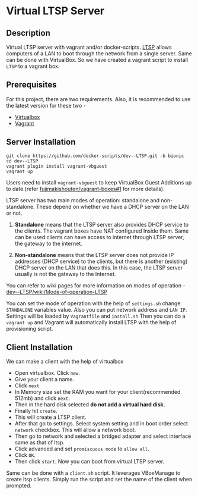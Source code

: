 # Virtual LTSP Server

## Description
Virtual LTSP server with vagrant and/or docker-scripts. [LTSP](http://www.ltsp.org/) allows computers of a LAN to boot through the network from a single server. Same can be done with VirtualBox. So we have created a vagrant script to install `LTSP` to a vagrant box.

## Prerequisites
For this project, there are two requirements. Also, it is recommended to use the latest version for these two -

- [Virtualbox](http://virtualbox.org) 
- [Vagrant](https://vagrantup.com)

## Server Installation

```
git clone https://github.com/docker-scripts/dev--LTSP.git -b bionic
cd dev--LTSP
vagrant plugin install vagrant-vbguest
vagrant up
```

Users need to install `vagrant-vbguest` to keep VirtualBox Guest Additions up to date.(refer [fujimakishouten/vagrant-boxes#1](https://github.com/fujimakishouten/vagrant-boxes/issues/1) for more details).

 LTSP server has two main modes of operation: standalone and non-standalone. These depend on whether we have a DHCP server on the LAN or not.

1. **Standalone** means that the LTSP server also provides DHCP service to the clients. The vagrant boxes have NAT configured Inside them. Same can be used clients can have access to internet through LTSP server, the gateway to the internet.

1. **Non-standalone** means that the LTSP server does not provide IP addresses (DHCP service) to the clients, but there is another (existing) DHCP server on the LAN that does this. In this case, the LTSP server usually is not the gateway to the Internet.

You can refer to wiki pages for more information on modes of operation - [dev--LTSP/wiki/Mode-of-operation-LTSP](https://github.com/docker-scripts/dev--LTSP/wiki/Mode-of-operation-LTSP)

You can set the mode of operation with the help of `settings.sh` change `STANDALONE` variables value. Also you can put network address and `LAN IP`. Settings will be loaded by `Vagrantfile` and `install.sh` Then you can do a `vagrant up` and Vagrant will automatically install LTSP with the help of provisioning script. 

## Client Installation
We can make a client with the help of virtualbox

- Open virtualbox. Click `new`.
- Give your client a name. 
- Click `next`.
- In Memory size set the RAM you want for your client(recommended 512mb) and click `next`.
- Then in the hard disk selected **do not add a virtual hard disk.**
- Finally hit `create`.
- This will create a LTSP client.
- After that go to settings. Select system setting and in boot order select `network` checkbox. This will allow a network boot.
- Then go to network and selected a bridged adapter and select interface same as that of ltsp.
- Click advanced and set `promiscuous mode` to `allow all`.
- Click `OK`.
- Then click `start`. Now you can boot from virtual LTSP server.

Same can be done with a `client.sh` script. It leverages VBoxManage to create ltsp clients. Simply run the script and set the name of the client when prompted.
